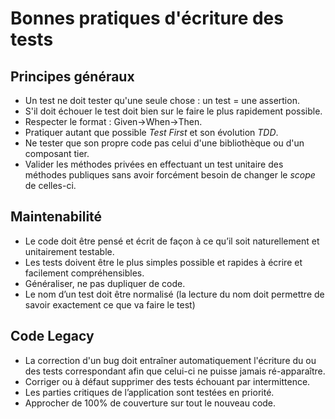 
# Bonnes pratiques d'écriture des tests

## Principes généraux

* Un test ne doit tester qu'une seule chose : un test = une assertion.
* S'il doit échouer le test doit bien sur le faire le plus rapidement possible.
* Respecter le format : Given->When->Then.
* Pratiquer autant que possible _Test First_ et son évolution _TDD_.
* Ne tester que son propre code pas celui d'une bibliothèque ou d'un composant tier.
* Valider les méthodes privées en effectuant un test unitaire des méthodes publiques sans avoir forcément besoin de changer le _scope_ de celles-ci.

## Maintenabilité

* Le code doit être pensé et écrit de façon à ce qu’il soit naturellement et unitairement testable.
* Les tests doivent être le plus simples possible et rapides à écrire et facilement compréhensibles.
* Généraliser, ne pas dupliquer de code.
* Le nom d’un test doit être normalisé (la lecture du nom doit permettre de savoir exactement ce que va faire le test)

## Code Legacy

* La correction d'un bug doit entraîner automatiquement l'écriture du ou des tests correspondant afin que celui-ci ne puisse jamais ré-apparaître.
* Corriger ou à défaut supprimer des tests échouant par intermittence.
* Les parties critiques de l’application sont testées en priorité.
* Approcher de 100% de couverture sur tout le nouveau code.
